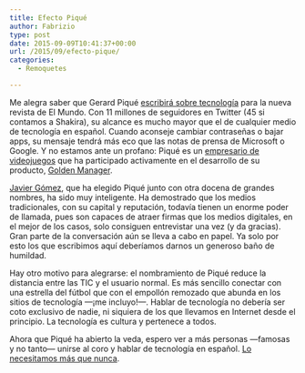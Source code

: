 ```yaml
---
title: Efecto Piqué
author: Fabrizio
type: post
date: 2015-09-09T10:41:37+00:00
url: /2015/09/efecto-pique/
categories:
  - Remoquetes

---
```

Me alegra saber que Gerard Piqué <a href="http://www.elmundo.es/blogs/elmundo/papel/2015/09/09/ana-pastor-y-gerard-pique-entre-las.html" target="_blank">escribirá sobre tecnología</a> para la nueva revista de El Mundo. Con 11 millones de seguidores en Twitter (45 si contamos a Shakira), su alcance es mucho mayor que el de cualquier medio de tecnología en español. Cuando aconseje cambiar contraseñas o bajar apps, su mensaje tendrá más eco que las notas de prensa de Microsoft o Google. Y no estamos ante un profano: Piqué es un <a href="http://entrevistas.ticbeat.com/entrevista-alberto-guerrero-kerad-games-incentivar-proteger-el-emprendimiento-en-el-sector-del-videojuego-tarea-pendiente/" target="_blank">empresario de videojuegos</a> que ha participado activamente en el desarrollo de su producto, <a href="https://www.goldenmanager.com/" target="_blank">Golden Manager</a>.

<a href="https://twitter.com/javigomezPAPEL" target="_blank">Javier Gómez</a>, que ha elegido Piqué junto con otra docena de grandes nombres, ha sido muy inteligente. Ha demostrado que los medios tradicionales, con su capital y reputación, todavía tienen un enorme poder de llamada, pues son capaces de atraer firmas que los medios digitales, en el mejor de los casos, solo consiguen entrevistar una vez (y da gracias). Gran parte de la conversación aún se lleva a cabo en papel. Ya solo por esto los que escribimos aquí deberíamos darnos un generoso baño de humildad.

Hay otro motivo para alegrarse: el nombramiento de Piqué reduce la distancia entre las TIC y el usuario normal. Es más sencillo conectar con una estrella del fútbol que con el empollón remozado que abunda en los sitios de tecnología —¡me incluyo!—. Hablar de tecnología no debería ser coto exclusivo de nadie, ni siquiera de los que llevamos en Internet desde el principio. La tecnología es cultura y pertenece a todos.

Ahora que Piqué ha abierto la veda, espero ver a más personas —famosas y no tanto— unirse al coro y hablar de tecnología en español. <a href="http://remoquete.com/2015/08/tecnologia-sin-mitologia/" target="_blank">Lo necesitamos más que nunca</a>.